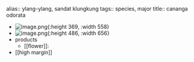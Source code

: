 alias:: ylang-ylang, sandat klungkung
tags:: species, major
title:: cananga odorata

- ![image.png](https://peach-geographical-bat-397.mypinata.cloud/ipfs/QmcFTqwzBsbRj8s8EGtzNDYAFGTANUitzePLGvUUidMWGo){:height 369, :width 558}
- ![image.png](https://peach-geographical-bat-397.mypinata.cloud/ipfs/QmfWeGeLzFWEe2kxoYQ8CU8THHfnPtcUzLHVSHPjZJTfCY){:height 486, :width 656}
- products
	- [[flower]]:
- [[high margin]]
